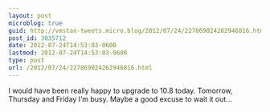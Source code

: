 ```yaml
---
layout: post
microblog: true
guid: http://vmstan-tweets.micro.blog/2012/07/24/227869024262946816.html
post_id: 3035712
date: 2012-07-24T14:53:03-0600
lastmod: 2012-07-24T14:53:03-0600
type: post
url: /2012/07/24/227869024262946816.html
---
```

I would have been really happy to upgrade to 10.8 today. Tomorrow, Thursday and Friday I’m busy. Maybe a good excuse to wait it out...
